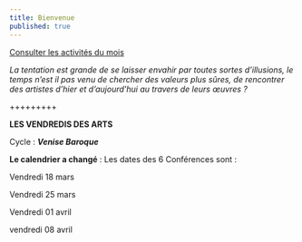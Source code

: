 ```yaml
---
title: Bienvenue
published: true
---
```







<p><a href="/pages/activites-du-mois.html" class="bouton">Consulter les activités du mois</a></p>

_La tentation est grande de se laisser envahir par toutes sortes d’illusions, le temps n’est il pas venu de chercher des valeurs plus sûres, de rencontrer des artistes d’hier et d’aujourd’hui au travers de leurs œuvres ?_  





+++++++++



**LES VENDREDIS DES ARTS**

Cycle : **_Venise Baroque_**

**Le calendrier a changé** : Les dates des 6 Conférences sont :  

Vendredi 18 mars

Vendredi 25 mars

Vendredi 01 avril

vendredi 08 avril
